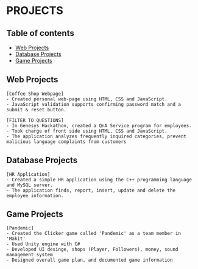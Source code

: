 # PROJECTS

## Table of contents
* [Web Projects](#web-projects)
* [Database Projects](#database-projects)
* [Game Projects](#game-projects)

## Web Projects
```
[Coffee Shop Webpage]							       
- Created personal web-page using HTML, CSS and JavaScript.
- JavaScript validation supports confirming password match and a submit & reset button.

[FILTER TO QUESTIONS]
- In Genesys Hackathon, created a QnA Service program for employees.
- Took charge of front side using HTML, CSS and JavaScript.
- The application analyzes frequently inquired categories, prevent malicious language complaints from customers
```

## Database Projects
```
[HR Application]						
- Created a simple HR application using the C++ programming language and MySQL server.
- The application finds, report, insert, update and delete the employee information.
```

## Game Projects
```
[Pandemic]
- Created the Clicker game called 'Pandemic' as a team member in 'Makit'
- Used Unity engine with C#
- Developed UI desinge, shops (Player, Followers), money, sound management system
- Designed overall game plan, and documented game information
```
